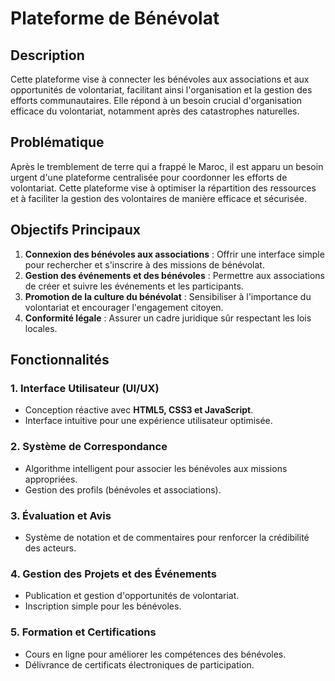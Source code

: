 # Plateforme de Bénévolat

## Description
Cette plateforme vise à connecter les bénévoles aux associations et aux opportunités de volontariat, facilitant ainsi l'organisation et la gestion des efforts communautaires. Elle répond à un besoin crucial d'organisation efficace du volontariat, notamment après des catastrophes naturelles.

## Problématique
Après le tremblement de terre qui a frappé le Maroc, il est apparu un besoin urgent d'une plateforme centralisée pour coordonner les efforts de volontariat. Cette plateforme vise à optimiser la répartition des ressources et à faciliter la gestion des volontaires de manière efficace et sécurisée.

## Objectifs Principaux
1. **Connexion des bénévoles aux associations** : Offrir une interface simple pour rechercher et s'inscrire à des missions de bénévolat.
2. **Gestion des événements et des bénévoles** : Permettre aux associations de créer et suivre les événements et les participants.
3. **Promotion de la culture du bénévolat** : Sensibiliser à l'importance du volontariat et encourager l'engagement citoyen.
4. **Conformité légale** : Assurer un cadre juridique sûr respectant les lois locales.

## Fonctionnalités
### 1. Interface Utilisateur (UI/UX)
- Conception réactive avec **HTML5, CSS3 et JavaScript**.
- Interface intuitive pour une expérience utilisateur optimisée.

### 2. Système de Correspondance
- Algorithme intelligent pour associer les bénévoles aux missions appropriées.
- Gestion des profils (bénévoles et associations).

### 3. Évaluation et Avis
- Système de notation et de commentaires pour renforcer la crédibilité des acteurs.

### 4. Gestion des Projets et des Événements
- Publication et gestion d'opportunités de volontariat.
- Inscription simple pour les bénévoles.

### 5. Formation et Certifications
- Cours en ligne pour améliorer les compétences des bénévoles.
- Délivrance de certificats électroniques de participation.
